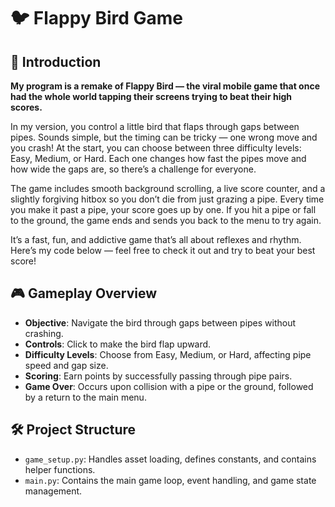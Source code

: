 # 🐦 Flappy Bird Game



## 📄 Introduction

**My program is a remake of Flappy Bird — the viral mobile game that once had the whole world tapping their screens trying to beat their high scores.**

In my version, you control a little bird that flaps through gaps between pipes. Sounds simple, but the timing can be tricky — one wrong move and you crash! At the start, you can choose between three difficulty levels: Easy, Medium, or Hard. Each one changes how fast the pipes move and how wide the gaps are, so there’s a challenge for everyone.

The game includes smooth background scrolling, a live score counter, and a slightly forgiving hitbox so you don’t die from just grazing a pipe. Every time you make it past a pipe, your score goes up by one. If you hit a pipe or fall to the ground, the game ends and sends you back to the menu to try again.

It’s a fast, fun, and addictive game that’s all about reflexes and rhythm.
 Here’s my code below — feel free to check it out and try to beat your best score!

## 🎮 Gameplay Overview

- **Objective**: Navigate the bird through gaps between pipes without crashing.
- **Controls**: Click to make the bird flap upward.
- **Difficulty Levels**: Choose from Easy, Medium, or Hard, affecting pipe speed and gap size.
- **Scoring**: Earn points by successfully passing through pipe pairs.
- **Game Over**: Occurs upon collision with a pipe or the ground, followed by a return to the main menu.

## 🛠️ Project Structure

- `game_setup.py`: Handles asset loading, defines constants, and contains helper functions.
- `main.py`: Contains the main game loop, event handling, and game state management.
